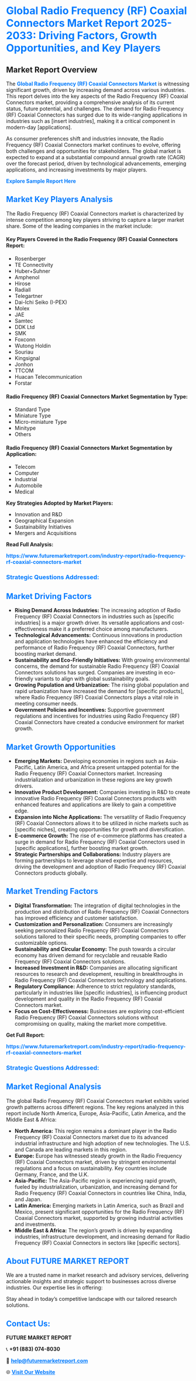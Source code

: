 <h1 style="color: #007BFF;">Global Radio Frequency (RF) Coaxial Connectors Market Report 2025-2033: Driving Factors, Growth Opportunities, and Key Players</h1>

<section id="overview">
<h2>Market Report Overview</h2>
<p>The <a href="https://www.futuremarketreport.com/industry-report/radio-frequency-rf-coaxial-connectors-market" style="color: #007BFF; text-decoration: none;"><strong>Global Radio Frequency (RF) Coaxial Connectors Market</strong></a> is witnessing significant growth, driven by increasing demand across various industries. This report delves into the key aspects of the Radio Frequency (RF) Coaxial Connectors market, providing a comprehensive analysis of its current status, future potential, and challenges. The demand for Radio Frequency (RF) Coaxial Connectors has surged due to its wide-ranging applications in industries such as [insert industries], making it a critical component in modern-day [applications].</p>
<p>As consumer preferences shift and industries innovate, the Radio Frequency (RF) Coaxial Connectors market continues to evolve, offering both challenges and opportunities for stakeholders. The global market is expected to expand at a substantial compound annual growth rate (CAGR) over the forecast period, driven by technological advancements, emerging applications, and increasing investments by major players.</p>
</section>

<section id="overview">
<p><a href="https://www.futuremarketreport.com/request-sample/reportId=42882" style="color: #007BFF; text-decoration: none;"><strong>Explore Sample Report Here</strong></a></p>
</section>

<section id="key-players">
<h2 style="color: #007BFF;">Market Key Players Analysis</h2>
<p>The Radio Frequency (RF) Coaxial Connectors market is characterized by intense competition among key players striving to capture a larger market share. Some of the leading companies in the market include:</p>
<h4>Key Players Covered in the Radio Frequency (RF) Coaxial Connectors Report:</h4>
<ul><li>Rosenberger</li><li>TE Connectivity</li><li>Huber+Suhner</li><li>Amphenol</li><li>Hirose</li><li>Radiall</li><li>Telegartner</li><li>Dai-Ichi Seiko (I-PEX)</li><li>Molex</li><li>JAE</li><li>Samtec</li><li>DDK Ltd</li><li>SMK</li><li>Foxconn</li><li>Wutong Holdin</li><li>Souriau</li><li>Kingsignal</li><li>Jonhon</li><li>TTCOM</li><li>Huacan Telecommunication</li><li>Forstar</li></ul>
<h4>Radio Frequency (RF) Coaxial Connectors Market Segmentation by Type:</h4>
<ul><li>Standard Type</li><li>Miniature Type</li><li>Micro-miniature Type</li><li>Minitype</li><li>Others</li></ul>

<h4>Radio Frequency (RF) Coaxial Connectors Market Segmentation by Application:</h4>
<ul><li>Telecom</li><li>Computer</li><li>Industrial</li><li>Automobile</li><li>Medical</li></ul>
<p><strong>Key Strategies Adopted by Market Players:</strong></p>
<ul>
<li>Innovation and R&D</li>
<li>Geographical Expansion</li>
<li>Sustainability Initiatives</li>
<li>Mergers and Acquisitions</li>
</ul>
</section>

<section>
<p><strong>Read Full Analysis: </strong></p><a href="https://www.futuremarketreport.com/industry-report/radio-frequency-rf-coaxial-connectors-market" style="color: #007BFF; text-decoration: none;"><strong>https://www.futuremarketreport.com/industry-report/radio-frequency-rf-coaxial-connectors-market</strong></a>
<h3 style="color: #007BFF;">Strategic Questions Addressed:</h3>
</section>

<section id="driving-factors">
<h2 style="color: #007BFF;">Market Driving Factors</h2>
<ul>
<li><strong>Rising Demand Across Industries:</strong> The increasing adoption of Radio Frequency (RF) Coaxial Connectors in industries such as [specific industries] is a major growth driver. Its versatile applications and cost-effectiveness make it a preferred choice among manufacturers.</li>
<li><strong>Technological Advancements:</strong> Continuous innovations in production and application technologies have enhanced the efficiency and performance of Radio Frequency (RF) Coaxial Connectors, further boosting market demand.</li>
<li><strong>Sustainability and Eco-Friendly Initiatives:</strong> With growing environmental concerns, the demand for sustainable Radio Frequency (RF) Coaxial Connectors solutions has surged. Companies are investing in eco-friendly variants to align with global sustainability goals.</li>
<li><strong>Growing Population and Urbanization:</strong> The rising global population and rapid urbanization have increased the demand for [specific products], where Radio Frequency (RF) Coaxial Connectors plays a vital role in meeting consumer needs.</li>
<li><strong>Government Policies and Incentives:</strong> Supportive government regulations and incentives for industries using Radio Frequency (RF) Coaxial Connectors have created a conducive environment for market growth.</li>
</ul>
</section>

<section id="growth-opportunities">
<h2 style="color: #007BFF;">Market Growth Opportunities</h2>
<ul>
<li><strong>Emerging Markets:</strong> Developing economies in regions such as Asia-Pacific, Latin America, and Africa present untapped potential for the Radio Frequency (RF) Coaxial Connectors market. Increasing industrialization and urbanization in these regions are key growth drivers.</li>
<li><strong>Innovative Product Development:</strong> Companies investing in R&D to create innovative Radio Frequency (RF) Coaxial Connectors products with enhanced features and applications are likely to gain a competitive edge.</li>
<li><strong>Expansion into Niche Applications:</strong> The versatility of Radio Frequency (RF) Coaxial Connectors allows it to be utilized in niche markets such as [specific niches], creating opportunities for growth and diversification.</li>
<li><strong>E-commerce Growth:</strong> The rise of e-commerce platforms has created a surge in demand for Radio Frequency (RF) Coaxial Connectors used in [specific applications], further boosting market growth.</li>
<li><strong>Strategic Partnerships and Collaborations:</strong> Industry players are forming partnerships to leverage shared expertise and resources, driving the development and adoption of Radio Frequency (RF) Coaxial Connectors products globally.</li>
</ul>
</section>

<section id="trending-factors">
<h2 style="color: #007BFF;">Market Trending Factors</h2>
<ul>
<li><strong>Digital Transformation:</strong> The integration of digital technologies in the production and distribution of Radio Frequency (RF) Coaxial Connectors has improved efficiency and customer satisfaction.</li>
<li><strong>Customization and Personalization:</strong> Consumers are increasingly seeking personalized Radio Frequency (RF) Coaxial Connectors solutions tailored to their specific needs, prompting companies to offer customizable options.</li>
<li><strong>Sustainability and Circular Economy:</strong> The push towards a circular economy has driven demand for recyclable and reusable Radio Frequency (RF) Coaxial Connectors solutions.</li>
<li><strong>Increased Investment in R&D:</strong> Companies are allocating significant resources to research and development, resulting in breakthroughs in Radio Frequency (RF) Coaxial Connectors technology and applications.</li>
<li><strong>Regulatory Compliance:</strong> Adherence to strict regulatory standards, particularly in industries like [specific industries], is influencing product development and quality in the Radio Frequency (RF) Coaxial Connectors market.</li>
<li><strong>Focus on Cost-Effectiveness:</strong> Businesses are exploring cost-efficient Radio Frequency (RF) Coaxial Connectors solutions without compromising on quality, making the market more competitive.</li>
</ul>
</section>

<section>
<p><strong>Get Full Report: </strong></p><a href="https://www.futuremarketreport.com/industry-report/radio-frequency-rf-coaxial-connectors-market" style="color: #007BFF; text-decoration: none;"><strong>https://www.futuremarketreport.com/industry-report/radio-frequency-rf-coaxial-connectors-market</strong></a>
<h3 style="color: #007BFF;">Strategic Questions Addressed:</h3>
</section>


<section id="regional-analysis">
<h2 style="color: #007BFF;">Market Regional Analysis</h2>
<p>The global Radio Frequency (RF) Coaxial Connectors market exhibits varied growth patterns across different regions. The key regions analyzed in this report include North America, Europe, Asia-Pacific, Latin America, and the Middle East & Africa:</p>
<ul>
<li><strong>North America:</strong> This region remains a dominant player in the Radio Frequency (RF) Coaxial Connectors market due to its advanced industrial infrastructure and high adoption of new technologies. The U.S. and Canada are leading markets in this region.</li>
<li><strong>Europe:</strong> Europe has witnessed steady growth in the Radio Frequency (RF) Coaxial Connectors market, driven by stringent environmental regulations and a focus on sustainability. Key countries include Germany, France, and the U.K.</li>
<li><strong>Asia-Pacific:</strong> The Asia-Pacific region is experiencing rapid growth, fueled by industrialization, urbanization, and increasing demand for Radio Frequency (RF) Coaxial Connectors in countries like China, India, and Japan.</li>
<li><strong>Latin America:</strong> Emerging markets in Latin America, such as Brazil and Mexico, present significant opportunities for the Radio Frequency (RF) Coaxial Connectors market, supported by growing industrial activities and investments.</li>
<li><strong>Middle East & Africa:</strong> The region’s growth is driven by expanding industries, infrastructure development, and increasing demand for Radio Frequency (RF) Coaxial Connectors in sectors like [specific sectors].</li>
</ul>
</section>

<footer>
<h2 style="color: #007BFF;">About FUTURE MARKET REPORT</h2>
<p>We are a trusted name in market research and advisory services, delivering actionable insights and strategic support to businesses across diverse industries. Our expertise lies in offering:</p>

<p>Stay ahead in today’s competitive landscape with our tailored research solutions.</p>

<h2 style="color: #007BFF;">Contact Us:</h2>
<p><strong>FUTURE MARKET REPORT</strong></p>
<p>📞 <strong>+91 (883) 074-8030</strong></p>
<p>📧 <strong><a href="mailto:help@futuremarketreport.com" style="color: #007BFF;">help@futuremarketreport.com</a></strong></p>
<p>🌐 <strong><a href="https://www.futuremarketreport.com/" style="color: #007BFF;">Visit Our Website</a></strong></p>
</footer>